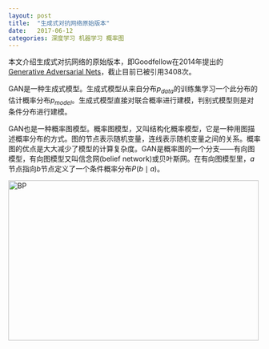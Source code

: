 ```yaml
---
layout: post
title:  "生成式对抗网络原始版本"
date:   2017-06-12
categories: 深度学习 机器学习 概率图
---
```


本文介绍生成式对抗网络的原始版本，即Goodfellow在2014年提出的
[Generative Adversarial Nets](https://arxiv.org/abs/1406.2661)，截止目前已被引用3408次。

GAN是一种生成式模型。生成式模型从来自分布$p_{data}$的训练集学习一个此分布的估计概率分布$p_{model}$。生成式模型直接对联合概率进行建模，判别式模型则是对条件分布进行建模。

GAN也是一种概率图模型。概率图模型，又叫结构化概率模型，它是一种用图描述概率分布的方式。图的节点表示随机变量，连线表示随机变量之间的关系。概率图的优点是大大减少了模型的计算复杂度。GAN是概率图的一个分支——有向图模型，有向图模型又叫信念网(belief network)或贝叶斯网。在有向图模型里，$a$节点指向$b$节点定义了一个条件概率分布$P(b \mid a)$。

<img src="https://nlppupil.github.io/images/gan_graph.png" alt="BP" style="width:500px;height:320px;">
